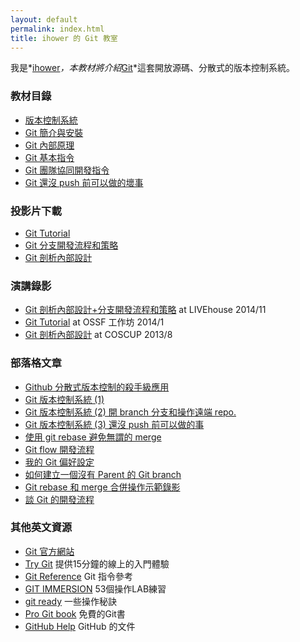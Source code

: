 ```yaml
---
layout: default
permalink: index.html
title: ihower 的 Git 教室
---
```


我是*[ihower](http://ihower.tw)*，本教材將介紹*[Git](http://git-scm.com/)*這套開放源碼、分散式的版本控制系統。

### 教材目錄

* [版本控制系統](vcs.html)
* [Git 簡介與安裝](intro.html)
* [Git 內部原理](internal.html)
* [Git 基本指令](basic.html)
* [Git 團隊協同開發指令](remote.html)
* [Git 還沒 push 前可以做的壞事](rebase.html)

### 投影片下載

* [Git Tutorial](files/ihower-git.pdf)
* [Git 分支開發流程和策略](files/ihower-git-workflow.pdf)
* [Git 剖析內部設計](files/ihower-git-internal.pdf)

### 演講錄影

* [Git 剖析內部設計+分支開發流程和策略](https://www.youtube.com/watch?v=uoUzH9QaI8Q) at LIVEhouse 2014/11
* [Git Tutorial](https://www.youtube.com/playlist?list=PLuW7NCGvKlyWK161j-nmb13aerUU-zWdd) at OSSF 工作坊 2014/1
* [Git 剖析內部設計](https://www.youtube.com/watch?v=Tn2SQSHfCr4) at COSCUP 2013/8

### 部落格文章

* [Github 分散式版本控制的殺手級應用](http://ihower.tw/blog/archives/1733)
* [Git 版本控制系統 (1)](http://ihower.tw/blog/archives/2591)
* [Git 版本控制系統 (2) 開 branch 分支和操作遠端 repo.](http://ihower.tw/blog/archives/2620)
* [Git 版本控制系統 (3) 還沒 push 前可以做的事](http://ihower.tw/blog/archives/2622)
* [使用 git rebase 避免無謂的 merge](http://ihower.tw/blog/archives/3843)
* [Git flow 開發流程](http://ihower.tw/blog/archives/5140)
* [我的 Git 偏好設定](http://ihower.tw/blog/archives/5436)
* [如何建立一個沒有 Parent 的 Git branch](http://ihower.tw/blog/archives/5691)
* [Git rebase 和 merge 合併操作示範錄影](http://ihower.tw/blog/archives/6704/)
* [談 Git 的開發流程](http://ihower.tw/blog/archives/7798)


### 其他英文資源

* [Git 官方網站](http://git-scm.com/)
* [Try Git](https://www.codeschool.com/courses/try-git) 提供15分鐘的線上的入門體驗
* [Git Reference](http://gitref.org/) Git 指令參考
* [GIT IMMERSION](http://gitimmersion.com/) 53個操作LAB練習
* [git ready](http://gitready.com/) 一些操作秘訣
* [Pro Git book](https://progit.org/) 免費的Git書
* [GitHub Help](https://help.github.com/) GitHub 的文件
